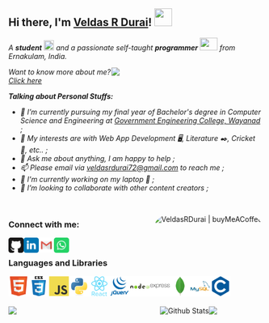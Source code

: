 ## Hi there, I'm [Veldas R Durai](https://veldasrdurai.github.io/personal-website/)! <img src="https://raw.githubusercontent.com/TheDudeThatCode/TheDudeThatCode/master/Assets/Hi.gif" width=35 height=35>

<p>
  <em>
    A <b>student</b> <img src="https://raw.githubusercontent.com/TheDudeThatCode/TheDudeThatCode/master/Assets/Medal.gif" width=20 height=20> and a passionate self-taught <b>programmer</b> <img src="https://raw.githubusercontent.com/TheDudeThatCode/TheDudeThatCode/master/Assets/Developer.gif" width=35 height=25> from Ernakulam, India.
  </em>
 </p>

<img src="https://c.tenor.com/JIS_KDKKsgYAAAAd/guaton-computadora.gif" align="right" width="300" />

<em> Want to know more about me? [Click here](https://veldasrdurai.github.io/personal-website/) </em>
<em>
  
**Talking about Personal Stuffs:**


- 💼 I’m currently pursuing my final year of Bachelor's degree in Computer Science and Engineering at [Government Engineering College, Wayanad](https://www.gecwyd.ac.in/) ;
- 🤔 My interests are with Web App Development 🖥️, Literature ✒️, Cricket 🏏, etc.. ;
- 💬 Ask me about anything, I am happy to help ;
- 📫 Please email via veldasrdurai72@gmail.com to reach me ;
- 🔭 I'm currently working on my laptop 🤣 ;
- 👯 I’m looking to collaborate with other content creators ;
<!-- - 🥅 2021 Goals: Contribute more to Open Source projects ; -->
<br/> 
</em>

[<img src="https://cdn.buymeacoffee.com/buttons/v2/default-yellow.png" align="right" alt="VeldasRDurai | buyMeACoffee" style="height: 60px !important;width: 217px !important;border-radius: 30px !important;" >][buyMeACoffee]
<!-- [<img align="right" alt="VeldasRDurai | buyMeACoffee" width="200px" src="https://uc693a94d1cbaf719798a437fc05.previews.dropboxusercontent.com/p/thumb/ABeZMWCY3_7eoY9gwjgtgpSNddKw7qzRrR-Mp7JSAtaRCVrl3alj98of4BGfJJD8wH9gWxIPLZC8tfZqlf0LwiC9heYqy_qV3kNFPnaHo77c239IGLP5KKJ9Xfa2bOziftUjz3PFymDTp6ROOUXUBXnSNpHxsV1IT1jfesbuBsBaZ5X9NJhzKTCC5sm21uSzBs668UiBI5lEqJIrNP7xbcBd_m36PmBFMkMMDIDn6RUWAAkxEBiiA__Z0fidq1zatcmSdffdk4WbzxViRcAct721OluhCMOTWPx5JOTqS7jKo7jXO4Z9Z1x8LQpMoabVEKqS4_9UnPBG6Q6xqkkwXsJUlYXjGZrpMERhHv40ym5mTbnKBjh4kqNaYbnRFkWnMiw/p.png" />][buyMeACoffee]
 -->
### Connect with me:

<!-- [<img align="left" alt="VeldasRDurai" width="22px" src="https://raw.githubusercontent.com/iconic/open-iconic/master/svg/globe.svg" />][website] -->
[<img align="left" alt="VeldasRDurai | GitHub" width="30px" src="https://raw.githubusercontent.com/edent/SuperTinyIcons/327222cbc79748bb5ab29aa33671e3de35837ec7/images/svg/github.svg" />][github]
[<img align="left" alt="VeldasRDurai | LinkedIn" width="30px" src="https://raw.githubusercontent.com/edent/SuperTinyIcons/327222cbc79748bb5ab29aa33671e3de35837ec7/images/svg/linkedin.svg" />][linkedin]
[<img align="left" alt="VeldasRDurai | GMail" width="30px" src="https://raw.githubusercontent.com/edent/SuperTinyIcons/327222cbc79748bb5ab29aa33671e3de35837ec7/images/svg/gmail_old.svg" />][gmail]
[<img align="left" alt="VeldasRDurai | Whatsapp" width="30px" src="https://raw.githubusercontent.com/edent/SuperTinyIcons/327222cbc79748bb5ab29aa33671e3de35837ec7/images/svg/whatsapp.svg" />][whatsapp]

</br>

### Languages and Libraries

<img align="left" height="40" src="https://raw.githubusercontent.com/devicons/devicon/master/icons/html5/html5-original.svg" title="html5">
<img align="left" height="40" src="https://raw.githubusercontent.com/devicons/devicon/master/icons/css3/css3-original-wordmark.svg" title="css3">
<img align="left" height="40" src="https://raw.githubusercontent.com/devicons/devicon/master/icons/javascript/javascript-original.svg" title="javascript">
<img align="left" height="40" src="https://raw.githubusercontent.com/devicons/devicon/master/icons/python/python-original.svg" title="python">
<img height="40" src="https://raw.githubusercontent.com/devicons/devicon/master/icons/c/c-plain.svg" title="C">
<img align="left" height="40" src="https://raw.githubusercontent.com/devicons/devicon/master/icons/react/react-original-wordmark.svg" title="react">
<img align="left" height="40" src="https://raw.githubusercontent.com/devicons/devicon/master/icons/jquery/jquery-plain-wordmark.svg" title="jquery">
<img align="left" height="40" src="https://raw.githubusercontent.com/devicons/devicon/master/icons/nodejs/nodejs-original-wordmark.svg" title="node.js">
<img align="left" height="40" src="https://raw.githubusercontent.com/devicons/devicon/master/icons/express/express-original-wordmark.svg" title="express.js">
<img align="left" height="40" src="https://raw.githubusercontent.com/devicons/devicon/master/icons/mongodb/mongodb-original.svg" title="mongodb">
<img align="left" height="40" src="https://raw.githubusercontent.com/devicons/devicon/master/icons/mysql/mysql-original-wordmark.svg" title="mysql">
</br></br>

<img src="https://media.giphy.com/media/5z9QJF7fhZvqWiYSvm/giphy.gif" width="300" align="left" />

<img src="https://github-readme-stats.vercel.app/api/top-langs/?username=veldasrdurai&hide=html&hide_title=true&hide_border=true&layout=compact&langs_count=7&text_color=000&icon_color=fff&theme=graywhite" />
<img alt="Github Stats" src="https://github-readme-stats.vercel.app/api?username=veldasrdurai&hide_title=true&hide_border=true&show_icons=true&line_height=21&text_color=000&icon_color=000&theme=graywhite" align='left' />

<!-- <img src="https://media.giphy.com/media/682lr4bYIys8556Ozw/giphy.gif" width="200" align="right" /> -->

[website]: https://veldasrdurai.github.io/personal-website/
[github]: https://github.com/VeldasRDurai
[gmail]: mailto:veldasrdurai72@gmail.com
[linkedin]: https://www.linkedin.com/in/veldasrdurai
[whatsapp]: https://wa.me/+919745715512
[buyMeACoffee]: https://www.buymeacoffee.com/veldasrdurai
